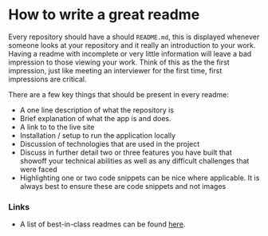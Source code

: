 # How to write a great readme

Every repository should have a should `README.md`, this is displayed whenever someone looks at your repository and it really an introduction to your work. Having a readme with incomplete or very little information will leave a bad impression to those viewing your work. Think of this as the the first impression, just like meeting an interviewer for the first time, first impressions are critical.

There are a few key things that should be present in every readme:
* A one line description of what the repository is
* Brief explanation of what the app is and does.
* A link to to the live site
* Installation / setup to run the application locally
* Discussion of technologies that are used in the project
* Discuss in further detail two or three features you have built that showoff your technical abilities as well as any difficult challenges that were faced
* Highlighting one or two code snippets can be nice where applicable. It is always best to ensure these are code snippets and not images

### Links
* A list of best-in-class readmes can be found [here](https://github.com/matiassingers/awesome-readme).
